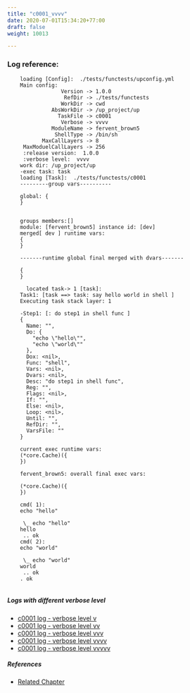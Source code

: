 ```yaml
---
title: "c0001_vvvv"
date: 2020-07-01T15:34:20+77:00
draft: false
weight: 10013

---
```


### Log reference: <no value>

```
    loading [Config]:  ./tests/functests/upconfig.yml
    Main config:
                 Version -> 1.0.0
                  RefDir -> ./tests/functests
                 WorkDir -> cwd
              AbsWorkDir -> /up_project/up
                TaskFile -> c0001
                 Verbose -> vvvv
              ModuleName -> fervent_brown5
               ShellType -> /bin/sh
           MaxCallLayers -> 8
     MaxModuelCallLayers -> 256
     :release version:  1.0.0
     :verbose level:  vvvv
    work dir: /up_project/up
    -exec task: task
    loading [Task]:  ./tests/functests/c0001
    ---------group vars----------
    
    global: {
    }
    
    
    groups members:[]
    module: [fervent_brown5] instance id: [dev]
    merged[ dev ] runtime vars:
    {
    }
    
    -------runtime global final merged with dvars-------
    
    {
    }
    
      located task-> 1 [task]: 
    Task1: [task ==> task: say hello world in shell ]
    Executing task stack layer: 1
    
    -Step1: [: do step1 in shell func ]
    {
      Name: "",
      Do: {
        "echo \"hello\"",
        "echo \"world\""
      },
      Dox: <nil>,
      Func: "shell",
      Vars: <nil>,
      Dvars: <nil>,
      Desc: "do step1 in shell func",
      Reg: "",
      Flags: <nil>,
      If: "",
      Else: <nil>,
      Loop: <nil>,
      Until: "",
      RefDir: "",
      VarsFile: ""
    }
    
    current exec runtime vars:
    (*core.Cache)({
    })
    
    fervent_brown5: overall final exec vars:
    
    (*core.Cache)({
    })
    
    cmd( 1):
    echo "hello"
    
     \_ echo "hello"
    hello
     .. ok
    cmd( 2):
    echo "world"
    
     \_ echo "world"
    world
     .. ok
    . ok
    
```

##### Logs with different verbose level
* [c0001 log - verbose level v](../../logs/c0001_v)
* [c0001 log - verbose level vv](../../logs/c0001_vv)
* [c0001 log - verbose level vvv](../../logs/c0001_vvv)
* [c0001 log - verbose level vvvv](../../logs/c0001_vvvv)
* [c0001 log - verbose level vvvvv](../../logs/c0001_vvvvv)

##### References
* [Related Chapter](../../quick-start/c0001)
